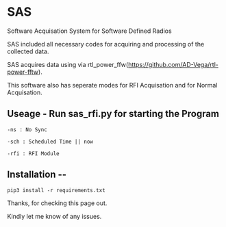 # SAS

Software Acquisation System for Software Defined Radios

SAS included all necessary codes for acquiring and processing of the collected data.

SAS acquires data using via rtl_power_ffw(https://github.com/AD-Vega/rtl-power-fftw).

This software also has seperate modes for RFI Acquisation and for Normal Acquisation.

## Useage - Run sas_rfi.py for starting the Program

 	-ns : No Sync

	-sch : Scheduled Time || now

	-rfi : RFI Module

## Installation --

	pip3 install -r requirements.txt

Thanks, for checking this page out.

Kindly let me know of any issues.
